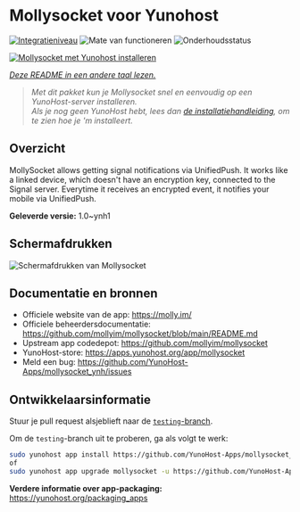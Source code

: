 <!--
NB: Deze README is automatisch gegenereerd door <https://github.com/YunoHost/apps/tree/master/tools/readme_generator>
Hij mag NIET handmatig aangepast worden.
-->

# Mollysocket voor Yunohost

[![Integratieniveau](https://dash.yunohost.org/integration/mollysocket.svg)](https://ci-apps.yunohost.org/ci/apps/mollysocket/) ![Mate van functioneren](https://ci-apps.yunohost.org/ci/badges/mollysocket.status.svg) ![Onderhoudsstatus](https://ci-apps.yunohost.org/ci/badges/mollysocket.maintain.svg)

[![Mollysocket met Yunohost installeren](https://install-app.yunohost.org/install-with-yunohost.svg)](https://install-app.yunohost.org/?app=mollysocket)

*[Deze README in een andere taal lezen.](./ALL_README.md)*

> *Met dit pakket kun je Mollysocket snel en eenvoudig op een YunoHost-server installeren.*  
> *Als je nog geen YunoHost hebt, lees dan [de installatiehandleiding](https://yunohost.org/install), om te zien hoe je 'm installeert.*

## Overzicht

MollySocket allows getting signal notifications via UnifiedPush. It works like a linked device, which doesn't have an encryption key, connected to the Signal server. Everytime it receives an encrypted event, it notifies your mobile via UnifiedPush.


**Geleverde versie:** 1.0~ynh1

## Schermafdrukken

![Schermafdrukken van Mollysocket](./doc/screenshots/example.jpg)

## Documentatie en bronnen

- Officiele website van de app: <https://molly.im/>
- Officiele beheerdersdocumentatie: <https://github.com/mollyim/mollysocket/blob/main/README.md>
- Upstream app codedepot: <https://github.com/mollyim/mollysocket>
- YunoHost-store: <https://apps.yunohost.org/app/mollysocket>
- Meld een bug: <https://github.com/YunoHost-Apps/mollysocket_ynh/issues>

## Ontwikkelaarsinformatie

Stuur je pull request alsjeblieft naar de [`testing`-branch](https://github.com/YunoHost-Apps/mollysocket_ynh/tree/testing).

Om de `testing`-branch uit te proberen, ga als volgt te werk:

```bash
sudo yunohost app install https://github.com/YunoHost-Apps/mollysocket_ynh/tree/testing --debug
of
sudo yunohost app upgrade mollysocket -u https://github.com/YunoHost-Apps/mollysocket_ynh/tree/testing --debug
```

**Verdere informatie over app-packaging:** <https://yunohost.org/packaging_apps>
